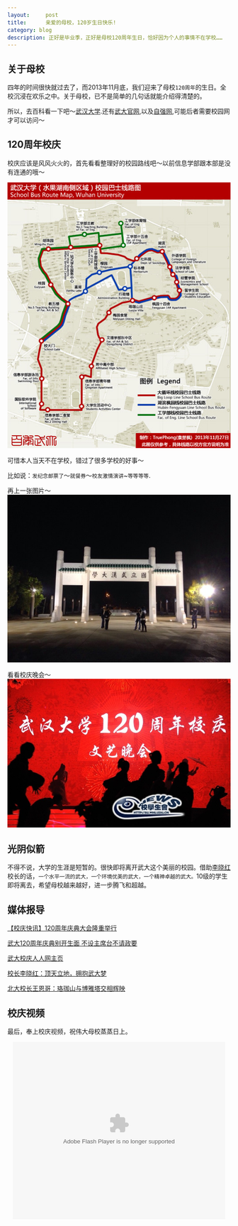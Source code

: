 ```yaml
---
layout:     post
title:      亲爱的母校，120岁生日快乐!
category: blog
description: 正好是毕业季，正好是母校120周年生日，恰好因为个人的事情不在学校……
---
```


## 关于母校
四年的时间很快就过去了，而2013年11月底，我们迎来了母校`120周年`的生日。全校沉浸在欢乐之中。关于母校，已不是简单的几句话就能介绍得清楚的。

所以，去百科看一下吧～[武汉大学](http://baike.baidu.com/view/1264.htm).还有[武大官网](http://www.whu.edu.cn),以及[自强网](http://www.ziqiang.net),可能后者需要校园网才可以访问～

## 120周年校庆
校庆应该是风风火火的，首先看看整理好的校园路线吧～以前信息学部跟本部是没有连通的哦～

![School](/images/whu/route.jpg)

可惜本人当天不在学校，错过了很多学校的好事～

比如说：`发纪念邮票了`～`就餐券`～`校友激情演讲`~`等等等等`.

再上一张图片～
![gate](/images/whu/gate.jpg)

看看校庆晚会～
![party](/images/whu/party.jpg)

## 光阴似箭
不得不说，大学的生涯是短暂的。很快即将离开武大这个美丽的校园。借助[李晓红](http://baike.baidu.com/subview/88015/6046710.htm?fromId=88015&from=rdtself)校长的话，`一个水平一流的武大，一个环境优美的武大，一个精神卓越的武大。`10级的学生即将离去，希望母校越来越好，进一步腾飞和超越。

## 媒体报导
[【校庆快讯】120周年庆典大会隆重举行](http://news.whu.edu.cn/info/1002/39432.htm)

[武大120周年庆典别开生面 不设主席台不请政要](http://news.cnhubei.com/xw/kj/201311/t2772888_1.shtml)

[武大校庆人人网主页](http://page.renren.com/601069977?id=601069977&ref=opensearch_normal)

[校长李晓红：顶天立地，拥抱武大梦](http://news.whu.edu.cn/info/1002/39430.htm)

[北大校长王恩哥：珞珈山与博雅塔交相辉映](http://news.whu.edu.cn/info/1002/39429.htm)

## 校庆视频
最后，奉上校庆视频，祝伟大母校蒸蒸日上。

<!--<iframe height="498" width="510" src="http://player.youku.com/embed/XNTUxNDY1NDY4" frameborder="0" style="margin:0 auto"></iframe>-->

<div style="text-align:center">
<embed src="http://v.youku.com/v_show/id_XNjQxMDg5MjY4.html" allowFullScreen="true" quality="high" width="480" height="400" align="middle" allowScriptAccess="always" type="application/x-shockwave-flash"></embed>
</div>

